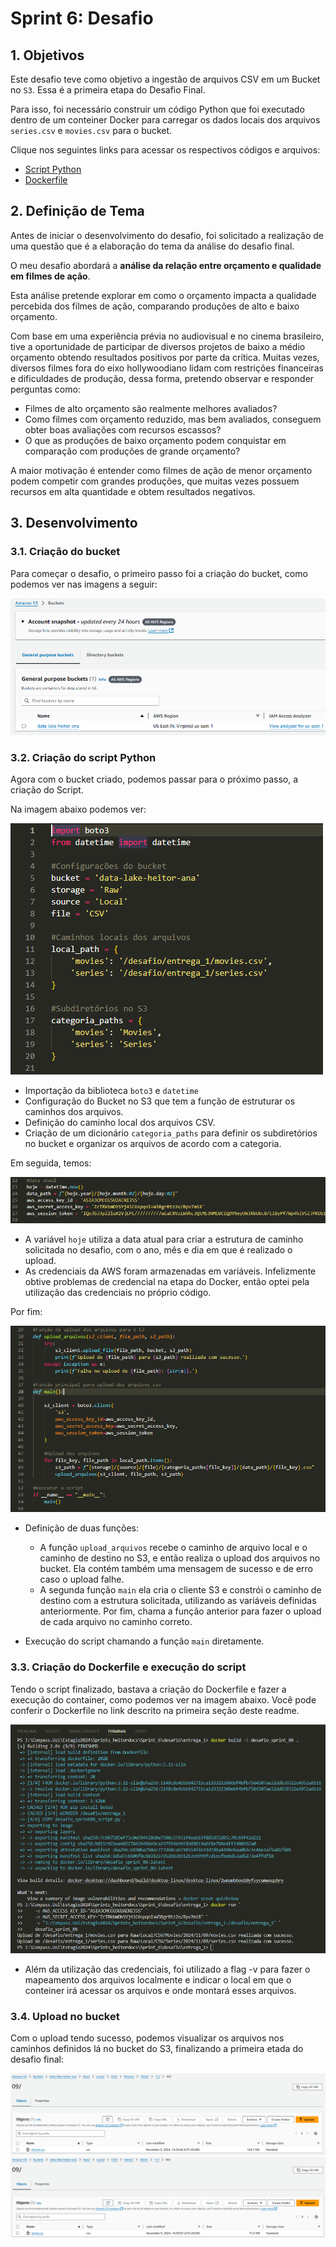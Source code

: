 # **Sprint 6: Desafio**

## **1. Objetivos**

Este desafio teve como objetivo a ingestão de arquivos CSV em um Bucket no `S3`. Essa é a primeira etapa do Desafio Final.

Para isso, foi necessário construir um código Python que foi executado dentro de um conteiner Docker para carregar os dados locais dos arquivos `series.csv` e `movies.csv` para o bucket.

Clique nos seguintes links para acessar os respectivos códigos e arquivos:

- [Script Python](/Sprint%206/desafio/entrega_1/desafio_sprint06_script.py)
- [Dockerfile](/Sprint%206/desafio/entrega_1/Dockerfile)


## **2. Definição de Tema**

Antes de iniciar o desenvolvimento do desafio, foi solicitado a realização de uma questão que é a elaboração do tema da análise do desafio final. 

O meu desafio abordará a **análise da relação entre orçamento e qualidade em filmes de ação**.

Esta análise pretende explorar em como o orçamento impacta a qualidade percebida dos filmes de ação, comparando produções de alto e baixo orçamento.

Com base em uma experiência prévia no audiovisual e no cinema brasileiro, tive a oportunidade de participar de diversos projetos de baixo a médio orçamento obtendo resultados positivos por parte da crítica. Muitas vezes, diversos filmes fora do eixo hollywoodiano lidam com restrições financeiras e dificuldades de produção, dessa forma, pretendo observar e responder perguntas como:

- Filmes de alto orçamento são realmente melhores avaliados?
- Como filmes com orçamento reduzido, mas bem avaliados, conseguem obter boas avaliações com recursos escassos?
- O que as produções de baixo orçamento podem conquistar em comparação com produções de grande orçamento?

A maior motivação é entender como filmes de ação de menor orçamento podem competir com grandes produções, que muitas vezes possuem recursos em alta quantidade e obtem resultados negativos. 

## **3. Desenvolvimento**

### **3.1. Criação do bucket**

Para começar o desafio, o primeiro passo foi a criação do bucket, como podemos ver nas imagens a seguir:

![imagem_criacaobucket](/Sprint%206/evidencias/01_desafio_criacao_bucket.png)

### **3.2. Criação do script Python**

Agora com o bucket criado, podemos passar para o próximo passo, a criação do Script. 

Na imagem abaixo podemos ver:

![imagem_script1](/Sprint%206/evidencias/05_desafio_script_01.png)

- Importação da biblioteca `boto3` e `datetime`
- Configuração do Bucket no S3 que tem a função de estruturar os caminhos dos arquivos.
- Definição do caminho local dos arquivos CSV.
- Criação de um dicionário `categoria_paths` para definir os subdiretórios no bucket e organizar os arquivos de acordo com a categoria.

Em seguida, temos: 

![imagem_script2](/Sprint%206/evidencias/06_desafio_script_02.png)

- A variável `hoje` utiliza a data atual para criar a estrutura de caminho solicitada no desafio, com o ano, mês e dia em que é realizado o upload. 
- As credenciais da AWS foram armazenadas em variáveis. Infelizmente obtive problemas de credencial na etapa do Docker, então optei pela utilização das credenciais no próprio código. 

Por fim:

![imagem_script3](/Sprint%206/evidencias/07_desafio_script_03.png)

- Definição de duas funções:

    - A função `upload_arquivos` recebe o caminho de arquivo local e o caminho de destino no S3, e então realiza o upload dos arquivos no bucket. Ela contém também uma mensagem de sucesso e de erro caso o upload falhe. 
    - A segunda função `main` ela cria o cliente S3 e constrói o caminho de destino com a estrutura solicitada, utilizando as variáveis definidas anteriormente. Por fim, chama a função anterior para fazer o upload de cada arquivo no caminho correto.
- Execução do script chamando a função `main` diretamente.

### **3.3. Criação do Dockerfile e execução do script**

Tendo o script finalizado, bastava a criação do Dockerfile e fazer a execução do container, como podemos ver na imagem abaixo. Você pode conferir o Dockerfile no link descrito na primeira seção deste readme.

![imagem_docker](/Sprint%206/evidencias/04_desafio_terminal_docker.png)

- Além da utilização das credenciais, foi utilizado a flag -v para fazer o mapeamento dos arquivos localmente e indicar o local em que o conteiner irá acessar os arquivos e onde montará esses arquivos.

### **3.4. Upload no bucket**

Com o upload tendo sucesso, podemos visualizar os arquivos nos caminhos definidos lá no bucket do S3, finalizando a primeira etada do desafio final:

![imagem_bucket_movies](/Sprint%206/evidencias/02_desafio_upload_movies.png)
![imagem_bucket_series](/Sprint%206/evidencias/03_desafio_upload_series.png)